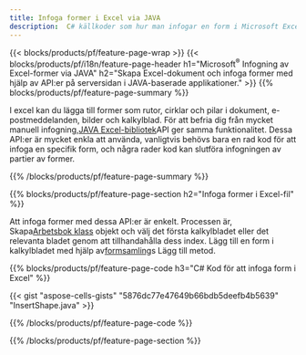 ```yaml
---
title: Infoga former i Excel via JAVA
description:  C# källkoder som hur man infogar en form i Microsoft Excel-filer med hjälp av JAVA Library.
---
```

{{< blocks/products/pf/feature-page-wrap >}}
{{< blocks/products/pf/i18n/feature-page-header h1="Microsoft<sup>&reg;</sup> Infogning av Excel-former via JAVA" h2="Skapa Excel-dokument och infoga former med hjälp av API:er på serversidan i JAVA-baserade applikationer." >}}
{{% blocks/products/pf/feature-page-summary %}}

 I excel kan du lägga till former som rutor, cirklar och pilar i dokument, e-postmeddelanden, bilder och kalkylblad. För att befria dig från mycket manuell infogning,[JAVA Excel-bibliotek](https://releases.aspose.com/cells/java/)API ger samma funktionalitet. Dessa API:er är mycket enkla att använda, vanligtvis behövs bara en rad kod för att infoga en specifik form, och några rader kod kan slutföra infogningen av partier av former.

{{% /blocks/products/pf/feature-page-summary %}}

{{% blocks/products/pf/feature-page-section h2="Infoga former i Excel-fil" %}}

 Att infoga former med dessa API:er är enkelt. Processen är, Skapa[Arbetsbok klass](https://reference.aspose.com/cells/java/com.aspose.cells/workbook/) objekt och välj det första kalkylbladet eller det relevanta bladet genom att tillhandahålla dess index. Lägg till en form i kalkylbladet med hjälp av[formsamling](https://reference.aspose.com/cells/java/com.aspose.cells/shapecollection/)s Lägg till metod.

{{% blocks/products/pf/feature-page-code h3="C# Kod för att infoga form i Excel" %}}

{{< gist "aspose-cells-gists" "5876dc77e47649b66bdb5deefb4b5639" "InsertShape.java" >}}

{{% /blocks/products/pf/feature-page-code %}}

{{% /blocks/products/pf/feature-page-section %}}
